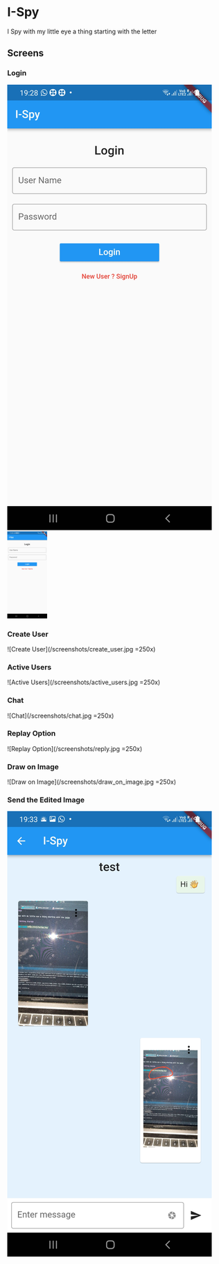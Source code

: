 # I-Spy

I Spy with my little eye a thing starting with the letter

## Screens

### Login
![Login](/screenshots/login.jpg)
<img src="/screenshots/login.jpg" alt="Login" height="200">

### Create User
![Create User](/screenshots/create_user.jpg =250x)

### Active Users
![Active Users](/screenshots/active_users.jpg =250x)

### Chat
![Chat](/screenshots/chat.jpg =250x)

### Replay Option
![Replay Option](/screenshots/reply.jpg =250x)

### Draw on Image
![Draw on Image](/screenshots/draw_on_image.jpg =250x)

### Send the Edited Image
![Send the Edited Image](/screenshots/send_edited_image.jpg)